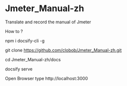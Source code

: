 # Jmeter_Manual-zh
Translate and record the manual of Jmeter

How to ?

  npm i docsify-cli -g
  
  git clone https://github.com/clobob/Jmeter_Manual-zh.git
  
  cd Jmeter_Manual-zh/docs
  
  docsify serve
  
  Open Browser type http://localhost:3000
